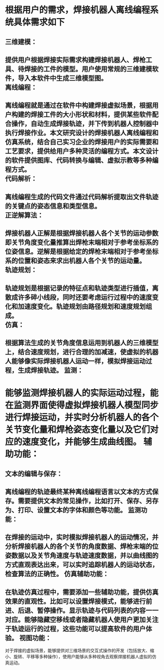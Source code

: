 根据用户的需求，焊接机器人离线编程系统具体需求如下  
===================================================
三维建模：
--------------
提供用户根据焊接实际需求构建焊接机器人、焊枪工具、待焊接的工件的模型。用户使用常规的三维建模软件，导入本软件中生成三维模型图。    
离线编程：
------------  
离线编程就是通过在软件中构建焊接虚拟场景，根据用户构建的焊接工件的大小形状和材料，提供某些软件配合操作，自动生成焊接轨迹，并下传到机器人控制器中执行焊接作业。本文研究设计的焊接机器人离线编程和仿真系统，结合自己实习企业的焊接用户的实际需要和工艺要求，提供给用户多种灵活的编程方式。本文设计的软件提供图库、代码转换与编辑、虚拟示教等多种编程方式。  
代码解析：
------------
离线编程生成的代码文件通过代码解析提取出文件轨迹的关键点的姿态信息和类型信息。     
正逆解算法：  
---------------
焊接机器人正解是根据焊接机器人各个关节的运动参数即关节角度变化量推算出焊枪末端相对于参考坐标系的位姿信息。逆解是根据给定的焊枪末端相对于参考坐标系的位置和姿态来求出机器人各个关节的运动量。    
轨迹规划：
------------
轨迹规划是根据记录的特征点和轨迹类型进行插值，离散成许多碎小线段，同时还要考虑运行过程中的速度变化和加速度变化。轨迹规划由路径规划和速度规划组成。  
仿真：
----------
根据算法生成的关节角度信息运用到机器人的三维模型上，结合速度规划，进行合理的加减速，使虚拟的机器人能够像实际焊接机器人运动一样，模拟焊接运动过程，生成焊接轨迹。
监测：
-------------
能够监测焊接机器人的实际运动过程，能在监测界面使得虚拟焊接机器人模型同步进行焊接运动，并实时分析机器人的各个关节变化量和焊枪姿态变化量以及它们对应的速度变化，并能够生成曲线图。
辅助功能：
===========
文本的编辑与保存：
--------------------
离线编程的轨迹最终某种离线编程语言以文本的方式保存。需要提供文本的常见操作，比如打开、保存、另存为、打印、设置文本的字体和颜色等功能。
监测功能：
-------------------
在焊接的运动中，实时模拟焊接机器人的运动情况，并分析焊接机器人的各个关节的角度数据、焊枪末端的位姿数据以及关节角速度与轨迹速度数据，并以曲线图的方式直观表达出来，可以实时追踪机器人的运动状态，检查算法的正确性。
仿真辅助功能：
------------------------
在轨迹仿真过程中，需要添加一些辅助功能，提供仿真效果的直观性。比如可以设置焊接模式，能够进行前进、后退、暂停操作。显示轨迹与代码列表的内容一一对应。能够隐藏空移线或者隐藏机器人使用户更加关注于轨迹运行的过程，这些功能可以提高软件的用户体验。
视图功能：
---------------
对于焊接的虚拟场景，能够提供对三维场景的交互式操作的开发（包括放大、缩小、旋转、平移等多种操作），使用户能够从多种视角去观察焊接机器人虚拟的仿真运动。
